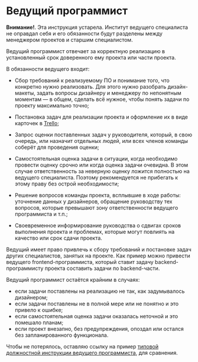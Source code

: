 Ведущий программист
===================

**Внимание!**.
Эта инструкция устарела. Институт ведущего специалиста не оправдал себя и его
обязанности будут разделены между менеджером проектов и старшим специалистом.

Ведущий программист отвечает за корректную реализацию в установленный срок
доверенного ему проекта или части проекта.

В обязанности ведущего входит:

* Сбор требований к реализуемому ПО и понимание того, что конкретно нужно
  реализовать. Для этого нужно разобрать дизайн-макеты, задать вопросы дизайнеру
  и менеджеру по непонятным моментам &mdash; в общем, сделать всё нужное, чтобы
  понять задачи по проекту максимально точно;

* Постановка задач для реализации проекта и оформление их в виде карточек в
  [Trello](trello.md);

* Запрос оценки поставленных задач у руководителя, который, в свою очередь,
  или назначит отдельных людей, или всех членов команды соберёт для проведения
  оценки;

* Самостоятельная оценка задачи в ситуации, когда необходимо провести оценку
  срочно или когда оценка задачи очевидна. В этом случае ответственность за
  неверную оценку ложится полностью на ведущего специалиста.
  Поэтому рекомендуется не прибегать к этому праву без острой необходимости;

* Решение вопросов команды проекта, всплывшие в ходе работы: уточнение данных у
  дизайнеров, обращение руководству тех вопросов, которые превышают зону
  ответственности ведущего программиста и т.п.;

* Своевременное информирование руководства о сдвигах сроков выполнения проекта и
  проблемах, которые могут повлиять на качество или срок сдачи проекта.

Ведущий имеет право привлечь к сбору требований и постановке задач других
специалистов, занятых на проекте. Как пример можно привести ведущего
frontend-программиста, который ставит задачу backend-программисту проекта
составить задачи по backend-части.

Ведущий программист остаётся крайним в случаях:

* если задачи поставлены на реализацию не так, как задумывалось дизайнером;
* если задачи поставлены не в полной мере или не понятно и это привело к ошибке;
* если самостоятельная оценка задачи оказалась неточной и это помешало планам;
* если проект внезапно, без предупреждения, опоздал или остался без
  запланированного функционала.

Чтобы не потерялось, оставляю ссылку на пример [типовой должностной инструкции ведущего программиста](http://kvadronet.ru/dolzhnostnaya-instrukciya-vedushhego-programmista/), для сравнения.
